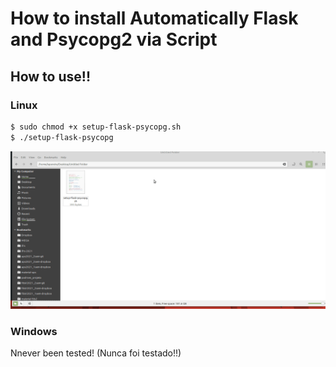 # How to install Automatically Flask and Psycopg2 via Script

## How to use!!

### Linux 

```sh
$ sudo chmod +x setup-flask-psycopg.sh
$ ./setup-flask-psycopg
 ```
 
 ![Alt Text](install.gif)
 
 ### Windows
 
Nnever been tested! (Nunca foi testado!!)
